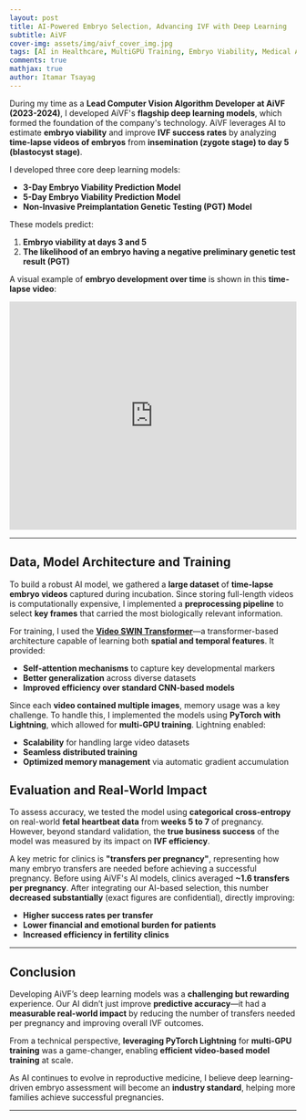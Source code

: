 ```yaml
---
layout: post
title: AI-Powered Embryo Selection, Advancing IVF with Deep Learning
subtitle: AiVF
cover-img: assets/img/aivf_cover_img.jpg
tags: [AI in Healthcare, MultiGPU Training, Embryo Viability, Medical AI, Reproductive Medicine, AI for IVF, FertilityTech, Clinical AI, AI in Medicine, Healthcare Innovation]
comments: true
mathjax: true
author: Itamar Tsayag
---
```


During my time as a **Lead Computer Vision Algorithm Developer at AiVF (2023-2024)**, I developed AiVF's **flagship deep learning models**, which formed the foundation of the company's technology. AiVF leverages AI to estimate **embryo viability** and improve **IVF success rates** by analyzing **time-lapse videos of embryos** from **insemination (zygote stage) to day 5 (blastocyst stage)**.  

I developed three core deep learning models:  

- **3-Day Embryo Viability Prediction Model**  
- **5-Day Embryo Viability Prediction Model**  
- **Non-Invasive Preimplantation Genetic Testing (PGT) Model**  

These models predict:  
1. **Embryo viability at days 3 and 5**  
2. **The likelihood of an embryo having a negative preliminary genetic test result (PGT)**  

A visual example of **embryo development over time** is shown in this **time-lapse video**:  

<iframe width="100%" height="400" src="https://www.youtube.com/embed/6KWVP-zDIAg" frameborder="0" allowfullscreen></iframe>  

---

## Data, Model Architecture and Training  

To build a robust AI model, we gathered a **large dataset** of **time-lapse embryo videos** captured during incubation. Since storing full-length videos is computationally expensive, I implemented a **preprocessing pipeline** to select **key frames** that carried the most biologically relevant information.  

For training, I used the **[Video SWIN Transformer](https://arxiv.org/abs/2106.13230)**—a transformer-based architecture capable of learning both **spatial and temporal features**. It provided:  

- **Self-attention mechanisms** to capture key developmental markers  
- **Better generalization** across diverse datasets  
- **Improved efficiency over standard CNN-based models**  

Since each **video contained multiple images**, memory usage was a key challenge. To handle this, I implemented the models using **PyTorch with Lightning**, which allowed for **multi-GPU training**. Lightning enabled:  

- **Scalability** for handling large video datasets  
- **Seamless distributed training**  
- **Optimized memory management** via automatic gradient accumulation  

## Evaluation and Real-World Impact  

To assess accuracy, we tested the model using **categorical cross-entropy** on real-world **fetal heartbeat data** from **weeks 5 to 7** of pregnancy. However, beyond standard validation, the **true business success** of the model was measured by its impact on **IVF efficiency**.  

A key metric for clinics is **"transfers per pregnancy"**, representing how many embryo transfers are needed before achieving a successful pregnancy. Before using AiVF's AI models, clinics averaged **~1.6 transfers per pregnancy**. After integrating our AI-based selection, this number **decreased substantially** (exact figures are confidential), directly improving:  

- **Higher success rates per transfer**  
- **Lower financial and emotional burden for patients**  
- **Increased efficiency in fertility clinics**

---

## Conclusion  

Developing AiVF’s deep learning models was a **challenging but rewarding** experience. Our AI didn’t just improve **predictive accuracy**—it had a **measurable real-world impact** by reducing the number of transfers needed per pregnancy and improving overall IVF outcomes.  

From a technical perspective, **leveraging PyTorch Lightning** for **multi-GPU training** was a game-changer, enabling **efficient video-based model training** at scale.  

As AI continues to evolve in reproductive medicine, I believe deep learning-driven embryo assessment will become an **industry standard**, helping more families achieve successful pregnancies.

---
